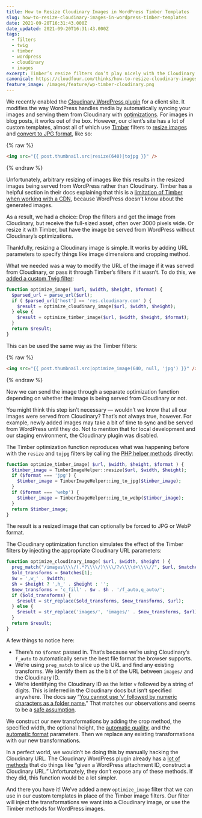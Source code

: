 ```yaml
---
title: How to Resize Cloudinary Images in WordPress Timber Templates
slug: how-to-resize-cloudinary-images-in-wordpress-timber-templates
date: 2021-09-20T16:31:43.000Z
date_updated: 2021-09-20T16:31:43.000Z
tags:
  - filters
  - twig
  - timber
  - wordpress
  - cloudinary
  - images
excerpt: Timber’s resize filters don’t play nicely with the Cloudinary WordPress plugin. We added our own custom image optimizer function that check if an image is served from Cloudinary or WordPress and use the appropriate resize method.
canonical: https://cloudfour.com/thinks/how-to-resize-cloudinary-images-in-wordpress-timber-templates/
feature_image: /images/feature/wp-timber-cloudinary.png
---
```


We recently enabled the [Cloudinary WordPress plugin](https://cloudinary.com/documentation/wordpress_integration) for a client site. It modifies the way WordPress handles media by automatically syncing your images and serving them from Cloudinary with [optimizations](https://cloudinary.com/documentation/image_optimization). For images in blog posts, it works out of the box. However, our client’s site has a lot of custom templates, almost all of which use [Timber](https://upstatement.com/timber/) filters to [resize images](https://timber.github.io/docs/guides/cookbook-images/#arbitrary-resizing-of-images) and [convert to JPG format](https://timber.github.io/docs/guides/cookbook-images/#converting-images), like so:

{% raw %}

```html
<img src="{{ post.thumbnail.src|resize(640)|tojpg }}" />
```

{% endraw %}

Unfortunately, arbitrary resizing of images like this results in the resized images being served from WordPress rather than Cloudinary. Timber has a helpful section in their docs explaining that this is a [limitation of Timber when working with a CDN](https://timber.github.io/docs/guides/cookbook-images/#limitations-when-working-with-a-cdn), because WordPress doesn’t know about the generated images.

As a result, we had a choice: Drop the filters and get the image from Cloudinary, but receive the full-sized asset, often over 3000 pixels wide. Or resize it with Timber, but have the image be served from WordPress without Cloudinary’s optimizations.

Thankfully, resizing a Cloudinary image is simple. It works by adding URL parameters to specify things like image dimensions and cropping method.

What we needed was a way to modify the URL of the image if it was served from Cloudinary, or pass it through Timber’s filters if it wasn’t. To do this, we [added a custom Twig filter](https://timber.github.io/docs/guides/extending-timber/#adding-functionality-to-twig):

```php
function optimize_image( $url, $width, $height, $format) {
  $parsed_url = parse_url($url);
  if ( $parsed_url['host'] == 'res.cloudinary.com' ) {
    $result = optimize_cloudinary_image($url, $width, $height);
  } else {
    $result = optimize_timber_image($url, $width, $height, $format);
  }
  return $result;
}
```

This can be used the same way as the Timber filters:

{% raw %}

```html
<img src="{{ post.thumbnail.src|optimize_image(640, null, 'jpg') }}" />
```

{% endraw %}

Now we can send the image through a separate optimization function depending on whether the image is being served from Cloudinary or not.

You might think this step isn’t necessary — wouldn’t we know that all our images were served from Cloudinary? That’s not always true, however. For example, newly added images may take a bit of time to sync and be served from WordPress until they do. Not to mention that for local development and our staging environment, the Cloudinary plugin was disabled.

The Timber optimization function reproduces what was happening before with the `resize` and `tojpg` filters by calling the [PHP helper methods](https://timber.github.io/docs/reference/timber-imagehelper/) directly:

```php
function optimize_timber_image( $url, $width, $height, $format ) {
  $timber_image = TimberImageHelper::resize($url, $width, $height);
  if ($format === 'jpg') {
    $timber_image = TimberImageHelper::img_to_jpg($timber_image);
  }
  if ($format === 'webp') {
    $timber_image = TimberImageHelper::img_to_webp($timber_image);
  }
  return $timber_image;
}
```

The result is a resized image that can optionally be forced to JPG or WebP format.

The Cloudinary optimization function simulates the effect of the Timber filters by injecting the appropriate Cloudinary URL parameters:

```php
function optimize_cloudinary_image( $url, $width, $height ) {
  preg_match("/images\\\\/(.*?\\\\/)\\\\/?v\\\\d+\\\\//", $url, $matches);
  $old_transforms = $matches[1];
  $w = ',w_' . $width;
  $h = $height ? ',h_' . $height : '';
  $new_transforms = 'c_fill' . $w . $h . '/f_auto,q_auto/';
  if ($old_transforms) {
    $result = str_replace($old_transforms, $new_transforms, $url);
  } else {
    $result = str_replace('images/', 'images/' . $new_transforms, $url);
  }
  return $result;
}
```

A few things to notice here:

- There’s no `$format` passed in. That’s because we’re using Cloudinary’s `f_auto` to automatically serve the best file format the browser supports.
- We’re using `preg_match` to slice up the URL and find any existing transforms. We identify them as the bit of the URL between `images/` and the Cloudinary ID.
- We’re identifying the Cloudinary ID as the letter `v` followed by a string of digits. This is inferred in the Cloudinary docs but isn’t specified anywhere. The docs say “[You cannot use ‘v’ followed by numeric characters as a folder name.](https://cloudinary.com/documentation/upload_images#public_id)” That matches our observations and seems to be a [safe assumption](https://support.cloudinary.com/hc/en-us/community/posts/360006941639-How-to-programmatically-retrieve-public-id-from-URL-).

We construct our new transformations by adding the crop method, the specified width, the optional height, the [automatic quality](https://cloudinary.com/documentation/image_optimization#automatic_quality_selection_q_auto), and the [automatic format](https://cloudinary.com/documentation/image_optimization#automatic_format_selection_f_auto) parameters. Then we replace any existing transformations with our new transformations.

In a perfect world, we wouldn’t be doing this by manually hacking the Cloudinary URL. The Cloudinary WordPress plugin already has a [lot of methods](http://cloudinary.github.io/cloudinary_wordpress/index.html) that do things like “given a WordPress attachment ID, construct a Cloudinary URL.” Unfortunately, they don’t expose any of these methods. If they did, this function would be a lot simpler.

And there you have it! We’ve added a new `optimize_image` filter that we can use in our custom templates in place of the Timber image filters. Our filter will inject the transformations we want into a Cloudinary image, or use the Timber methods for WordPress images.
